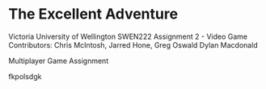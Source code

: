 The Excellent Adventure
========

Victoria University of Wellington SWEN222 Assignment 2 - Video Game
Contributors: Chris McIntosh, Jarred Hone, Greg Oswald Dylan Macdonald


Multiplayer Game Assignment

fkpolsdgk
